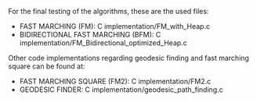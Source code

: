 For the final testing of the algorithms, these are the used files:
 - FAST MARCHING (FM):
      C implementation/FM_with_Heap.c
 - BIDIRECTIONAL FAST MARCHING (BFM):
      C implementation/FM_Bidirectional_optimized_Heap.c

Other code implementations regarding geodesic finding and fast marching square can be found at:
 - FAST MARCHING SQUARE (FM2):
      C implementation/FM2.c
 - GEODESIC FINDER:
      C implementation/geodesic_path_finding.c
